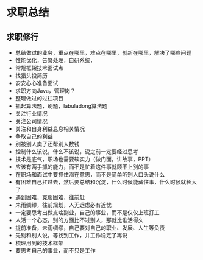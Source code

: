 # 求职总结

## 求职修行
- 总结做过的业务，重点在哪里，难点在哪里，创新在哪里，解决了哪些问题
- 性能优化，告警处理，自研系统，
- 常规框架技术面试点
- 找猎头投简历
- 安安心心准备面试
- 求职方向Java，管理岗？
- 整理做过的过往项目
- 抓起算法题，刷题，labuladong算法题
- 关注行业情况
- 关注公司情况
- 关注和自身利益息息相关情况
- 争取自己的利益
- 别被别人卖了还帮别人数钱
- 控制什么该说，什么不该说，说之前一定要经过思考
- 技术是底气，职场也需要软实力（做门面，讲故事，PPT）
- 应该有两手抓的能力，而不是忙着这件事就顾不上别的事
- 在职场和面试中要抓住潜在意思，而不是简单听别人口头说什么
- 有困难自己扛过去，然后要总结和沉淀，什么时候能藏住事，什么时候就长大了
- 遇到困难，克服困难，往前赶
- 未雨绸缪，往前规划，人无远虑必有近忧
- 一定要思考出做点啥副业，自己的事业，而不是仅仅上班打工
- 人活一个心态，别的方面比不过别人，那就比谁活得久
- 提前准备，未雨绸缪，自己要对自己的职业、发展、人生等负责
- 先别和别人说，等找到工作，并工作稳定了再说
- 梳理用到的技术框架
- 要思考自己的事业，而不只是工作












